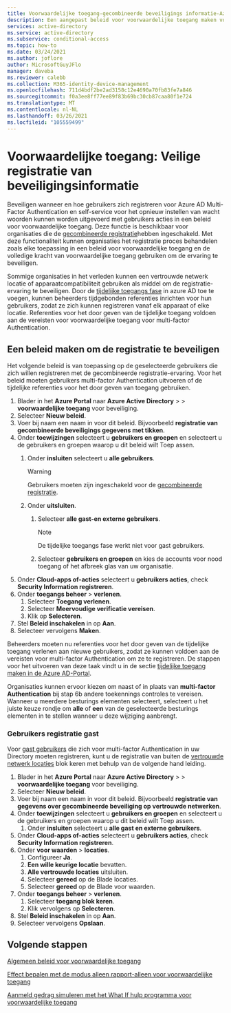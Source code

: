 ```yaml
---
title: Voorwaardelijke toegang-gecombineerde beveiligings informatie-Azure Active Directory
description: Een aangepast beleid voor voorwaardelijke toegang maken voor de registratie van beveiligings gegevens
services: active-directory
ms.service: active-directory
ms.subservice: conditional-access
ms.topic: how-to
ms.date: 03/24/2021
ms.author: joflore
author: MicrosoftGuyJFlo
manager: daveba
ms.reviewer: calebb
ms.collection: M365-identity-device-management
ms.openlocfilehash: 711d4bdf2be2ad3158c12e4690a70fb83fe7a846
ms.sourcegitcommit: f0a3ee8ff77ee89f83b69bc30cb87caa80f1e724
ms.translationtype: MT
ms.contentlocale: nl-NL
ms.lasthandoff: 03/26/2021
ms.locfileid: "105559499"
---
```

# <a name="conditional-access-securing-security-info-registration"></a>Voorwaardelijke toegang: Veilige registratie van beveiligingsinformatie

Beveiligen wanneer en hoe gebruikers zich registreren voor Azure AD Multi-Factor Authentication en self-service voor het opnieuw instellen van wacht woorden kunnen worden uitgevoerd met gebruikers acties in een beleid voor voorwaardelijke toegang. Deze functie is beschikbaar voor organisaties die de [gecombineerde registratie](../authentication/concept-registration-mfa-sspr-combined.md)hebben ingeschakeld. Met deze functionaliteit kunnen organisaties het registratie proces behandelen zoals elke toepassing in een beleid voor voorwaardelijke toegang en de volledige kracht van voorwaardelijke toegang gebruiken om de ervaring te beveiligen. 

Sommige organisaties in het verleden kunnen een vertrouwde netwerk locatie of apparaatcompatibiliteit gebruiken als middel om de registratie-ervaring te beveiligen. Door de [tijdelijke toegangs fase](../authentication/howto-authentication-temporary-access-pass.md) in azure AD toe te voegen, kunnen beheerders tijdgebonden referenties inrichten voor hun gebruikers, zodat ze zich kunnen registreren vanaf elk apparaat of elke locatie. Referenties voor het door geven van de tijdelijke toegang voldoen aan de vereisten voor voorwaardelijke toegang voor multi-factor Authentication.

## <a name="create-a-policy-to-secure-registration"></a>Een beleid maken om de registratie te beveiligen

Het volgende beleid is van toepassing op de geselecteerde gebruikers die zich willen registreren met de gecombineerde registratie-ervaring. Voor het beleid moeten gebruikers multi-factor Authentication uitvoeren of de tijdelijke referenties voor het door geven van toegang gebruiken.

1. Blader in het **Azure Portal** naar **Azure Active Directory**  >    >  **voorwaardelijke toegang** voor beveiliging.
1. Selecteer **Nieuw beleid**.
1. Voer bij naam een naam in voor dit beleid. Bijvoorbeeld **registratie van gecombineerde beveiligings gegevens met tikken**.
1. Onder **toewijzingen** selecteert u **gebruikers en groepen** en selecteert u de gebruikers en groepen waarop u dit beleid wilt Toep assen.
   1. Onder **insluiten** selecteert u **alle gebruikers**.

      > [!WARNING]
      > Gebruikers moeten zijn ingeschakeld voor de [gecombineerde registratie](../authentication/howto-registration-mfa-sspr-combined.md).

   1. Onder **uitsluiten**.
      1. Selecteer **alle gast-en externe gebruikers**.
      
         > [!NOTE]
         > De tijdelijke toegangs fase werkt niet voor gast gebruikers.

      1. Selecteer **gebruikers en groepen** en kies de accounts voor nood toegang of het afbreek glas van uw organisatie. 
1. Onder **Cloud-apps of-acties** selecteert u **gebruikers acties**, check **Security Information registreren**.
1. Onder **toegangs beheer**  >  **verlenen**.
   1. Selecteer **Toegang verlenen**.
   1. Selecteer **Meervoudige verificatie vereisen**.
   1. Klik op **Selecteren**.
1. Stel **Beleid inschakelen** in op **Aan**.
1. Selecteer vervolgens **Maken**.

Beheerders moeten nu referenties voor het door geven van de tijdelijke toegang verlenen aan nieuwe gebruikers, zodat ze kunnen voldoen aan de vereisten voor multi-factor Authentication om ze te registreren. De stappen voor het uitvoeren van deze taak vindt u in de sectie [tijdelijke toegang maken in de Azure AD-Portal](../authentication/howto-authentication-temporary-access-pass.md#create-a-temporary-access-pass-in-the-azure-ad-portal).

Organisaties kunnen ervoor kiezen om naast of in plaats van **multi-factor Authentication** bij stap 6b andere toekennings controles te vereisen. Wanneer u meerdere besturings elementen selecteert, selecteert u het juiste keuze rondje om **alle** of **een** van de geselecteerde besturings elementen in te stellen wanneer u deze wijziging aanbrengt.

### <a name="guest-user-registration"></a>Gebruikers registratie gast

Voor [gast gebruikers](../external-identities/what-is-b2b.md) die zich voor multi-factor Authentication in uw Directory moeten registreren, kunt u de registratie van buiten de [vertrouwde netwerk locaties](concept-conditional-access-conditions.md#locations) blok keren met behulp van de volgende hand leiding.

1. Blader in het **Azure Portal** naar **Azure Active Directory**  >    >  **voorwaardelijke toegang** voor beveiliging.
1. Selecteer **Nieuw beleid**.
1. Voer bij naam een naam in voor dit beleid. Bijvoorbeeld **registratie van gegevens over gecombineerde beveiliging op vertrouwde netwerken**.
1. Onder **toewijzingen** selecteert u **gebruikers en groepen** en selecteert u de gebruikers en groepen waarop u dit beleid wilt Toep assen.
   1. Onder **insluiten** selecteert u **alle gast en externe gebruikers**.
1. Onder **Cloud-apps of-acties** selecteert u **gebruikers acties**, check **Security Information registreren**.
1. Onder **voor waarden**  >  **locaties**.
   1. Configureer **Ja**.
   1. **Een wille keurige locatie** bevatten.
   1. **Alle vertrouwde locaties** uitsluiten.
   1. Selecteer **gereed** op de Blade locaties.
   1. Selecteer **gereed** op de Blade voor waarden.
1. Onder **toegangs beheer**  >  **verlenen**.
   1. Selecteer **toegang blok keren**.
   1. Klik vervolgens op **Selecteren**.
1. Stel **Beleid inschakelen** in op **Aan**.
1. Selecteer vervolgens **Opslaan**.

## <a name="next-steps"></a>Volgende stappen

[Algemeen beleid voor voorwaardelijke toegang](concept-conditional-access-policy-common.md)

[Effect bepalen met de modus alleen rapport-alleen voor voorwaardelijke toegang](howto-conditional-access-insights-reporting.md)

[Aanmeld gedrag simuleren met het What If hulp programma voor voorwaardelijke toegang](troubleshoot-conditional-access-what-if.md)
